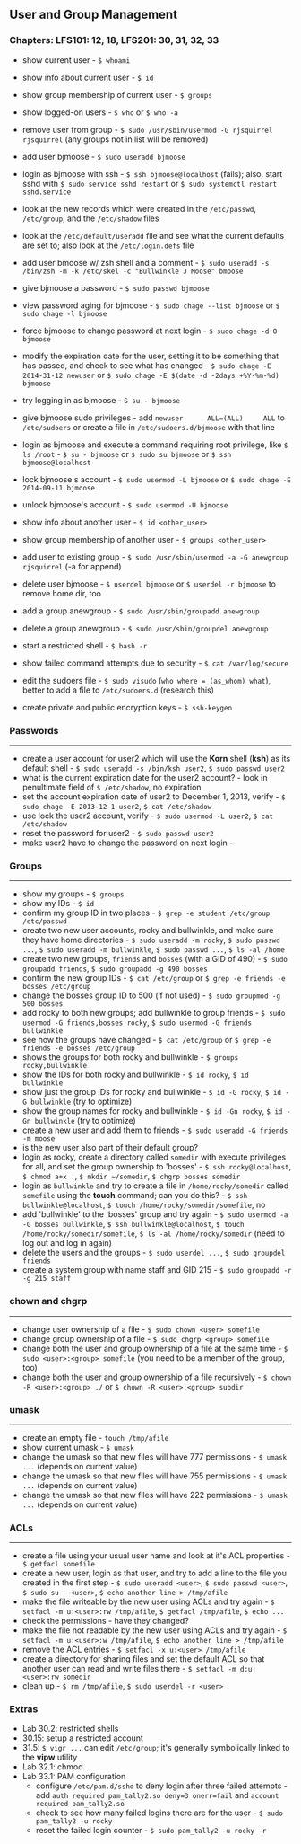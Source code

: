 User and Group Management
-----

### Chapters: LFS101: 12, 18, LFS201: 30, 31, 32, 33

* show current user - `$ whoami`
* show info about current user - `$ id`
* show group membership of current user - `$ groups`
* show logged-on users - `$ who` or `$ who -a`
* remove user from group - `$ sudo /usr/sbin/usermod -G rjsquirrel rjsquirrel` (any groups not in list will be removed)
* add user bjmoose - `$ sudo useradd bjmoose`
* login as bjmoose with ssh - `$ ssh bjmoose@localhost` (fails); also, start sshd with `$ sudo service sshd restart` or `$ sudo systemctl restart sshd.service`
* look at the new records which were created in the `/etc/passwd`, `/etc/group`, and the `/etc/shadow` files
* look at the `/etc/default/useradd` file and see what the current defaults are set to; also look at the `/etc/login.defs` file
* add user bmoose w/ zsh shell and a comment - `$ sudo useradd -s /bin/zsh -m -k /etc/skel -c "Bullwinkle J Moose" bmoose`
* give bjmoose a password - `$ sudo passwd bjmoose`
* view password aging for bjmoose - `$ sudo chage --list bjmoose` or `$ sudo chage -l bjmoose`
* force bjmoose to change password at next login - `$ sudo chage -d 0 bjmoose`
* modify the expiration date for the user, setting it to be something that has passed, and check to see what has changed - `$ sudo chage -E 2014-31-12 newuser` or `$ sudo chage -E $(date -d -2days +%Y-%m-%d) bjmoose`
* try logging in as bjmoose - `S su - bjmoose`
* give bjmoose sudo privileges - add `newuser      ALL=(ALL)     ALL` to `/etc/sudoers` or create a file in `/etc/sudoers.d/bjmoose` with that line
* login as bjmoose and execute a command requiring root privilege, like `$ ls /root` - `$ su - bjmoose` or `$ sudo su bjmoose` or `$ ssh bjmoose@localhost`
* lock bjmoose's account - `$ sudo usermod -L bjmoose` or `$ sudo chage -E 2014-09-11 bjmoose`
* unlock bjmoose's account - `$ sudo usermod -U bjmoose`
* show info about another user - `$ id <other_user>`
* show group membership of another user - `$ groups <other_user>`
* add user to existing group - `$ sudo /usr/sbin/usermod -a -G anewgroup rjsquirrel` (-a for append)
* delete user bjmoose - `$ userdel bjmoose` or `$ userdel -r bjmoose` to remove home dir, too
* add a group anewgroup - `$ sudo /usr/sbin/groupadd anewgroup`  
* delete a group anewgroup - `$ sudo /usr/sbin/groupdel anewgroup`  
* start a restricted shell - `$ bash -r`


* show failed command attempts due to security - `$ cat /var/log/secure`
* edit the sudoers file - `$ sudo visudo` (`who where = (as_whom) what`), better to add a file to `/etc/sudoers.d` (research this)
* create private and public encryption keys - `$ ssh-keygen` 
 
### Passwords
----
* create a user account for user2 which will use the **Korn** shell (**ksh**) as its default shell - `$ sudo useradd -s /bin/ksh user2`, `$ sudo passwd user2`
* what is the current expiration date for the user2 account? - look in penultimate field of `$ /etc/shadow`, no expiration
* set the account expiration date of user2 to December 1, 2013, verify - `$ sudo chage -E 2013-12-1 user2`, `$ cat /etc/shadow`
* use lock the user2 account, verify - `$ sudo usermod -L user2`, `$ cat /etc/shadow`
* reset the password for user2 - `$ sudo passwd user2`
* make user2 have to change the password on next login - 
  
### Groups
----
* show my groups - `$ groups`
* show my IDs - `$ id`
* confirm my group ID in two places - `$ grep -e student /etc/group /etc/passwd`
* create two new user accounts, rocky and bullwinkle, and make sure they have home directories - `$ sudo useradd -m rocky`, `$ sudo passwd ...`, `$ sudo useradd -m bullwinkle`, `$ sudo passwd ...`, `$ ls -al /home`
* create two new groups, `friends` and `bosses` (with a GID of 490) - `$ sudo groupadd friends`, `$ sudo groupadd -g 490 bosses`
* confirm the new group IDs - `$ cat /etc/group` or `$ grep -e friends -e bosses /etc/group`
* change the bosses group ID to 500 (if not used) - `$ sudo groupmod -g 500 bosses`
* add rocky to both new groups; add bullwinkle to group friends - `$ sudo usermod -G friends,bosses rocky`, `$ sudo usermod -G friends bullwinkle`
* see how the groups have changed - `$ cat /etc/group` or `$ grep -e friends -e bosses /etc/group`
* shows the groups for both rocky and bullwinkle - `$ groups rocky,bullwinkle`
* show the IDs for both rocky and bullwinkle - `$ id rocky`, `$ id bullwinkle`
* show just the group IDs for rocky and bullwinkle - `$ id -G rocky`, `$ id -G bullwinkle` (try to optimize)
* show the group names for rocky and bullwinkle - `$ id -Gn rocky`, `$ id -Gn bullwinkle` (try to optimize)
* create a new user and add them to friends - `$ sudo useradd -G friends -m moose`
* is the new user also part of their default group?
* login as rocky, create a directory called `somedir` with execute privileges for all, and set the group ownership to 'bosses' - `$ ssh rocky@localhost`, `$ chmod a+x .`, `$ mkdir ~/somedir`, `$ chgrp bosses somedir`
* login as `bullwinkle` and try to create a file in `/home/rocky/somedir` called `somefile` using the **touch** command; can you do this? - `$ ssh bullwinkle@localhost`, `$ touch /home/rocky/somedir/somefile`, no
* add 'bullwinkle' to the 'bosses' group and try again - `$ sudo usermod -a -G bosses bullwinkle`, `$ ssh bullwinkle@localhost`, `$ touch /home/rocky/somedir/somefile`, `$ ls -al /home/rocky/somedir` (need to log out and log in again)
* delete the users and the groups - `$ sudo userdel ...`, `$ sudo groupdel friends`
* create a system group with name staff and GID 215 - `$ sudo groupadd -r -g 215 staff`

### chown and chgrp 
----
* change user ownership of a file - `$ sudo chown <user> somefile`
* change group ownership of a file - `$ sudo chgrp <group> somefile`
* change both the user and group ownership of a file at the same time - `$ sudo <user>:<group> somefile` (you need to be a member of the group, too)
* change both the user and group ownership of a file recursively - `$ chown -R <user>:<group> ./` or `$ chown -R <user>:<group> subdir`
 
### umask
----
* create an empty file - `touch /tmp/afile`
* show current umask - `$ umask`
* change the umask so that new files will have 777 permissions - `$ umask ...` (depends on current value)
* change the umask so that new files will have 755 permissions - `$ umask ...` (depends on current value)
* change the umask so that new files will have 222 permissions - `$ umask ...` (depends on current value)

### ACLs
----
* create a file using your usual user name and look at it's ACL properties - ` $ getfacl somefile`
* create a new user, login as that user, and try to add a line to the file you created in the first step - `$ sudo useradd <user>`, `$ sudo passwd <user>`, `$ sudo su - <user>`, `$ echo another line > /tmp/afile`
* make the file writeable by the new user using ACLs and try again - `$ setfacl -m u:<user>:rw /tmp/afile`, `$ getfacl /tmp/afile`, `$ echo ...`
* check the permissions - have they changed?
* make the file not readable by the new user using ACLs and try again - `$ setfacl -m u:<user>:w /tmp/afile`, `$ echo another line > /tmp/afile`
* remove the ACL entries - `$ setfacl -x u:<user> /tmp/afile`
* create a directory for sharing files and set the default ACL so that another user can read and write files there - `$ setfacl -m d:u:<user>:rw somedir`
* clean up  - `$ rm /tmp/afile`, `$ sudo userdel -r <user>`

### Extras
* Lab 30.2: restricted shells
* 30.15: setup a restricted account
* 31.5: `$ vigr ...` can edit `/etc/group`; it's generally symbolically linked to the **vipw** utility
* Lab 32.1: chmod
* Lab 33.1: PAM configuration
    * configure `/etc/pam.d/sshd` to deny login after three failed attempts - add `auth required pam_tally2.so deny=3 onerr=fail` and `account required pam_tally2.so`
    * check to see how many failed logins there are for the user - `$ sudo pam_tally2 -u rocky`
    * reset the failed login counter - `$ sudo pam_tally2 -u rocky -r`